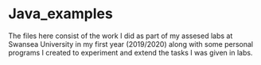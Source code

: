 # Java_examples
The files here consist of the work I did as part of my assesed labs at Swansea University in my first year (2019/2020)
along with some personal programs I created to experiment and extend the tasks I was given in labs.

